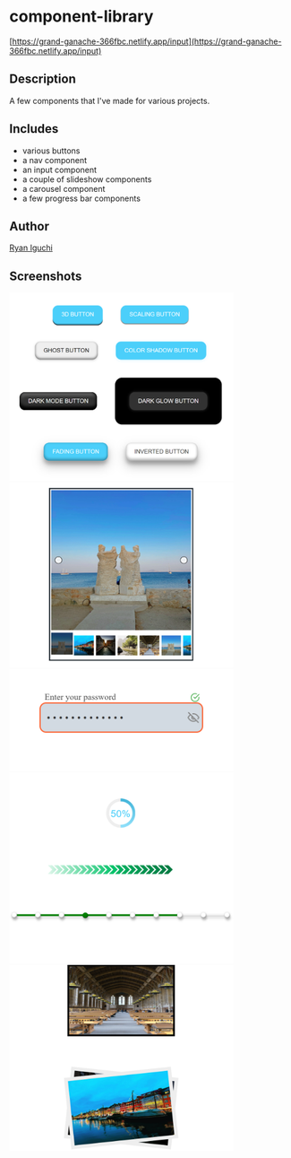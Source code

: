 # component-library
[https://grand-ganache-366fbc.netlify.app/input](https://grand-ganache-366fbc.netlify.app/input)  
## Description  
A few components that I've made for various projects.
## Includes  
- various buttons
- a nav component  
- an input component  
- a couple of slideshow components  
- a carousel component  
- a few progress bar components  
## Author  
[Ryan Iguchi](https://github.com/Ryiguchi)  
## Screenshots  
<img src="https://github.com/Ryiguchi/component-library/blob/main/public/screenshots/localhost_5173_buttons.png" alt='Buttons' width='400'>
<img src="https://github.com/Ryiguchi/component-library/blob/main/public/screenshots/localhost_5173_carousel.png" alt='Carousel' width='400'>
<img src="https://github.com/Ryiguchi/component-library/blob/main/public/screenshots/localhost_5173_input.png" alt='Input' width='400'>
<img src="https://github.com/Ryiguchi/component-library/blob/main/public/screenshots/localhost_5173_progress.png" alt='Progress' width='400'>
<img src="https://github.com/Ryiguchi/component-library/blob/main/public/screenshots/localhost_5173_slideshows.png" alt='SlideShow' width='400'>
